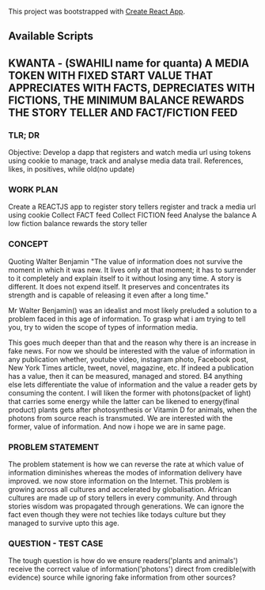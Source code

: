 This project was bootstrapped with [Create React App](https://github.com/facebook/create-react-app).

## Available Scripts

## KWANTA - (SWAHILI name for quanta) A MEDIA TOKEN WITH FIXED START VALUE THAT APPRECIATES WITH FACTS, DEPRECIATES WITH FICTIONS, THE MINIMUM BALANCE REWARDS THE STORY TELLER AND FACT/FICTION FEED 
### TLR; DR
Objective: Develop a dapp that registers and watch media url using tokens using cookie to manage, track and analyse media data trail. References, likes, in positives, while old(no update)

### WORK PLAN
Create a REACTJS app to register story tellers
register and track a media url using cookie
Collect FACT feed
Collect FICTION feed
Analyse the balance
A low fiction balance rewards the story teller 


### CONCEPT
Quoting Walter Benjamin "The value of information does not survive the moment in which it was new. It lives only at that moment; it has to surrender to it completely and explain itself to it without losing any time. A story is different. It does not expend itself. It preserves and concentrates its strength and is capable of releasing it even after a long time." 

Mr Walter Benjamin() was an idealist and most likely preluded a solution to a problem faced in this age of information. To grasp what i am trying to tell you, try to widen the scope of types of information media. 

This goes much deeper than that and the reason why there is an increase in fake news. For now we should be interested with the value of information in any publication whether, youtube video, instagram photo, Facebook post, New York Times article, tweet, novel, magazine, etc. If indeed a publication has a value, then it can be measured, managed and stored. B4 anything else lets differentiate the value of information and the value a reader gets by consuming the content.  I will liken the former with photons(packet of light) that carries some energy while the latter can be likened to energy(final product) plants gets after photosynthesis or Vitamin D for animals, when the photons from source reach is transmuted. We are interested with the former, value of information. And now i hope we are in same page.

### PROBLEM STATEMENT
The problem statement is how we can reverse the rate at which value of information diminishes whereas the modes of information delivery have improved. we now store information on the Internet. This problem is growing across all cultures and accelerated by globalisation. African cultures are made up of story tellers in every community. And through stories wisdom was propagated through generations. We can ignore the fact even though they were not techies like todays culture but they managed to survive upto this age. 

### QUESTION - TEST CASE
The tough question is how do we ensure readers('plants and animals') receive the correct value of information('photons') direct from credible(with evidence) source while ignoring fake information from other sources? 



